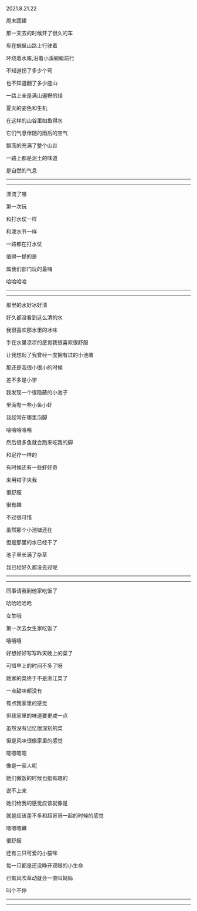 2021.8.21.22

周末团建

那一天去的时候开了很久的车

车在蜿蜒山路上行驶着

环绕着水库,沿着小溪蜿蜒前行

不知道拐了多少个弯

也不知道翻了多少座山

一路上全是满山遍野的绿

夏天的姿色和生机

在这样的山谷里如鱼得水

它们气息伴随的雨后的空气

飘荡的充满了整个山谷

一路上都是泥土的味道

是自然的气息

----

-------

漂流了嗷

第一次玩

和打水仗一样

和泼水节一样

一路都在打水仗

值得一提的是

属我们部门玩的最嗨

哈哈哈哈



---

------

那里的水好冰好清

好久都没看到这么清的水

我很喜欢那水里的冰味

手在水里凉凉的感觉我很喜欢很舒服

让我想起了我曾经一度拥有过的小池塘

那还是我很小很小的时候

差不多是小学

我发现一个很隐蔽的小池子

里面有一些小鱼小虾

我经常在哪里泡脚

哈哈哈哈哈

然后很多鱼就会跑来吃我的脚

和足疗一样的

有时候还有一些虾好奇

来用钳子夹我

很舒服

很有趣

不过很可惜

虽然那个小池塘还在

但是那里的水已经干了

池子里长满了杂草

我已经好久都没去过呢

-------

--------------

同事请我到他家吃饭了

哈哈哈哈哈

女生哦

第一次去女生家吃饭了

嘻嘻嘻

好想好好写写昨天晚上的菜了

可惜早上的时间不多了呀

她家的菜终于不是浙江菜了

一点甜味都没有

有点我家里的感觉

但我家里的味道要更咸一点

虽然没有记忆很深刻的菜

但是风味很像家里的感觉

嗯嗯嗯嗯

像是一家人呢

她们做饭的时候也挺有趣的

说不上来

她们给我的感觉应该就像是

就是应该差不多和超哥哥一起的时候的感觉

嗯嗯嗯嫩

很舒服

还有三只可爱的小猫咪

每一只都是还没睁开双眼的小生命

已有风吹草动就会一直叫妈妈

叫个不停



--------

----------

